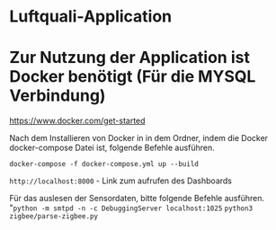 # Luftquali-Application

# Zur Nutzung der Application ist Docker benötigt (Für die MYSQL Verbindung)
https://www.docker.com/get-started

Nach dem Installieren von Docker in in dem Ordner, indem die Docker docker-compose Datei ist, folgende Befehle ausführen.

`docker-compose -f docker-compose.yml up --build`

`http://localhost:8000` - Link zum aufrufen des Dashboards


Für das auslesen der Sensordaten, bitte folgende Befehle ausführen.
"`python -m smtpd -n -c DebuggingServer localhost:1025`
`python3 zigbee/parse-zigbee.py`
